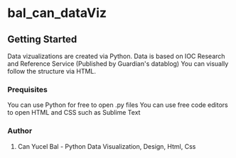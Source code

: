 # bal_can_dataViz

## Getting Started 
Data vizualizations are created via Python. Data is based on IOC Research and Reference Service (Published by Guardian's datablog)
You can visually follow the structure via HTML.

### Prequisites 
You can use Python for free to open .py files
You can use free code editors to open HTML and CSS such as Sublime Text

### Author 
1. Can Yucel Bal - Python Data Visualization, Design, Html, Css